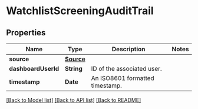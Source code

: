 # WatchlistScreeningAuditTrail

## Properties
Name | Type | Description | Notes
------------ | ------------- | ------------- | -------------
**source** | [**Source**](Source.md) |  | 
**dashboardUserId** | **String** | ID of the associated user. | 
**timestamp** | **Date** | An ISO8601 formatted timestamp. | 

[[Back to Model list]](../README.md#documentation-for-models) [[Back to API list]](../README.md#documentation-for-api-endpoints) [[Back to README]](../README.md)


